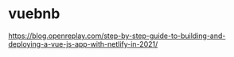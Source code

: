 # vuebnb

https://blog.openreplay.com/step-by-step-guide-to-building-and-deploying-a-vue-js-app-with-netlify-in-2021/
